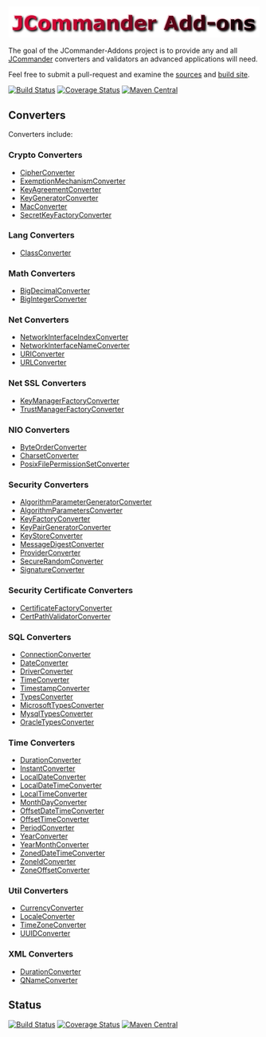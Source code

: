 <!--
    Copyright (C) 2016 Gary Gregory. All rights reserved.

    See the NOTICE.txt file distributed with this work for additional
    information regarding copyright ownership.

    Licensed under the Apache License, Version 2.0 (the "License");
    you may not use this file except in compliance with the License.
    You may obtain a copy of the License at

        http://www.apache.org/licenses/LICENSE-2.0

    Unless required by applicable law or agreed to in writing, software
    distributed under the License is distributed on an "AS IS" BASIS,
    WITHOUT WARRANTIES OR CONDITIONS OF ANY KIND, either express or implied.
    See the License for the specific language governing permissions and
    limitations under the License.
-->
![jcommander-addons](https://github.com/garydgregory/jcommander-addons/raw/master/src/site/resources/images/logo.png "jcommander-addons")

The goal of the JCommander-Addons project is to provide any and all [JCommander](http://jcommander.org/) 
converters and validators an advanced applications will need.

Feel free to submit a pull-request and examine the [sources](https://github.com/garydgregory/jcommander-addons) and 
[build site](https://garydgregory.github.io/jcommander-addons/README.html).

[![Build Status](https://travis-ci.org/garydgregory/jcommander-addons.svg?branch=master)](https://travis-ci.org/garydgregory/jcommander-addons)
[![Coverage Status](https://coveralls.io/repos/github/garydgregory/jcommander-addons/badge.svg?branch=master)](https://coveralls.io/github/garydgregory/jcommander-addons?branch=master)
[![Maven Central](https://maven-badges.herokuapp.com/maven-central/com.garygregory/jcommander-addons/badge.svg)](https://maven-badges.herokuapp.com/maven-central/com.garygregory/jcommander-addons)

## Converters 
Converters include:

### Crypto Converters

- [CipherConverter](https://garydgregory.github.io/jcommander-addons/apidocs/com/garygregory/jcommander/converters/crypto/CipherConverter.html)
- [ExemptionMechanismConverter](https://garydgregory.github.io/jcommander-addons/apidocs/com/garygregory/jcommander/converters/crypto/ExemptionMechanismConverter.html)
- [KeyAgreementConverter](https://garydgregory.github.io/jcommander-addons/apidocs/com/garygregory/jcommander/converters/crypto/KeyAgreementConverter.html)
- [KeyGeneratorConverter](https://garydgregory.github.io/jcommander-addons/apidocs/com/garygregory/jcommander/converters/crypto/KeyGeneratorConverter.html)
- [MacConverter](https://garydgregory.github.io/jcommander-addons/apidocs/com/garygregory/jcommander/converters/crypto/MacConverter.html)
- [SecretKeyFactoryConverter](https://garydgregory.github.io/jcommander-addons/apidocs/com/garygregory/jcommander/converters/crypto/SecretKeyFactoryConverter.html)

### Lang  Converters
- [ClassConverter](https://garydgregory.github.io/jcommander-addons/apidocs/com/garygregory/jcommander/converters/lang/ClassConverter.html)

### Math Converters

- [BigDecimalConverter](https://garydgregory.github.io/jcommander-addons/apidocs/com/garygregory/jcommander/converters/math/BigDecimalConverter.html)
- [BigIntegerConverter](https://garydgregory.github.io/jcommander-addons/apidocs/com/garygregory/jcommander/converters/math/BigIntegerConverter.html)

### Net Converters

- [NetworkInterfaceIndexConverter](https://garydgregory.github.io/jcommander-addons/apidocs/com/garygregory/jcommander/converters/net/NetworkInterfaceIndexConverter.html)
- [NetworkInterfaceNameConverter](https://garydgregory.github.io/jcommander-addons/apidocs/com/garygregory/jcommander/converters/net/NetworkInterfaceNameConverter.html)
- [URIConverter](https://garydgregory.github.io/jcommander-addons/apidocs/com/garygregory/jcommander/converters/net/URIConverter.html)
- [URLConverter](https://garydgregory.github.io/jcommander-addons/apidocs/com/garygregory/jcommander/converters/net/URLConverter.html)

### Net SSL Converters

- [KeyManagerFactoryConverter](https://garydgregory.github.io/jcommander-addons/apidocs/com/garygregory/jcommander/converters/net/ssl/KeyManagerFactoryConverter.html)
- [TrustManagerFactoryConverter](https://garydgregory.github.io/jcommander-addons/apidocs/com/garygregory/jcommander/converters/net/ssl/TrustManagerFactoryConverter.html)

### NIO Converters

- [ByteOrderConverter](https://garydgregory.github.io/jcommander-addons/apidocs/com/garygregory/jcommander/converters/nio/ByteOrderConverter.html)
- [CharsetConverter](https://garydgregory.github.io/jcommander-addons/apidocs/com/garygregory/jcommander/converters/nio/charset/CharsetConverter.html)
- [PosixFilePermissionSetConverter](https://garydgregory.github.io/jcommander-addons/apidocs/com/garygregory/jcommander/converters/nio/file/attribute/PosixFilePermissionSetConverter.html)

### Security Converters

- [AlgorithmParameterGeneratorConverter](https://garydgregory.github.io/jcommander-addons/apidocs/com/garygregory/jcommander/converters/security/AlgorithmParameterGeneratorConverter.html)
- [AlgorithmParametersConverter](https://garydgregory.github.io/jcommander-addons/apidocs/com/garygregory/jcommander/converters/security/AlgorithmParametersConverter.html)
- [KeyFactoryConverter](https://garydgregory.github.io/jcommander-addons/apidocs/com/garygregory/jcommander/converters/security/KeyFactoryConverter.html)
- [KeyPairGeneratorConverter](https://garydgregory.github.io/jcommander-addons/apidocs/com/garygregory/jcommander/converters/security/KeyPairGeneratorConverter.html)
- [KeyStoreConverter](https://garydgregory.github.io/jcommander-addons/apidocs/com/garygregory/jcommander/converters/security/KeyStoreConverter.html)
- [MessageDigestConverter](https://garydgregory.github.io/jcommander-addons/apidocs/com/garygregory/jcommander/converters/security/MessageDigestConverter.html)
- [ProviderConverter](https://garydgregory.github.io/jcommander-addons/apidocs/com/garygregory/jcommander/converters/security/ProviderConverter.html)
- [SecureRandomConverter](https://garydgregory.github.io/jcommander-addons/apidocs/com/garygregory/jcommander/converters/security/SecureRandomConverter.html)
- [SignatureConverter](https://garydgregory.github.io/jcommander-addons/apidocs/com/garygregory/jcommander/converters/security/SignatureConverter.html)

### Security Certificate Converters

- [CertificateFactoryConverter](https://garydgregory.github.io/jcommander-addons/apidocs/com/garygregory/jcommander/converters/security/cert/CertificateFactoryConverter.html)
- [CertPathValidatorConverter](https://garydgregory.github.io/jcommander-addons/apidocs/com/garygregory/jcommander/converters/security/cert/CertPathValidatorConverter.html)

### SQL Converters
 
- [ConnectionConverter](https://garydgregory.github.io/jcommander-addons/apidocs/com/garygregory/jcommander/converters/sql/ConnectionConverter.html)
- [DateConverter](https://garydgregory.github.io/jcommander-addons/apidocs/com/garygregory/jcommander/converters/sql/DateConverter.html)
- [DriverConverter](https://garydgregory.github.io/jcommander-addons/apidocs/com/garygregory/jcommander/converters/sql/DriverConverter.html)
- [TimeConverter](https://garydgregory.github.io/jcommander-addons/apidocs/com/garygregory/jcommander/converters/sql/TimeConverter.html)
- [TimestampConverter](https://garydgregory.github.io/jcommander-addons/apidocs/com/garygregory/jcommander/converters/sql/TimestampConverter.html)
- [TypesConverter](https://garydgregory.github.io/jcommander-addons/apidocs/com/garygregory/jcommander/converters/sql/TypesConverter.html)
- [MicrosoftTypesConverter](https://garydgregory.github.io/jcommander-addons/apidocs/com/garygregory/jcommander/converters/sql/microsoft/MicrosoftTypesConverter.html)
- [MysqlTypesConverter](https://garydgregory.github.io/jcommander-addons/apidocs/com/garygregory/jcommander/converters/sql/mysql/MysqlTypesConverter.html)
- [OracleTypesConverter](https://garydgregory.github.io/jcommander-addons/apidocs/com/garygregory/jcommander/converters/sql/oracle/OracleTypesConverter.html)

### Time Converters

- [DurationConverter](https://garydgregory.github.io/jcommander-addons/apidocs/com/garygregory/jcommander/converters/time/DurationConverter.html)
- [InstantConverter](https://garydgregory.github.io/jcommander-addons/apidocs/com/garygregory/jcommander/converters/time/InstantConverter.html)
- [LocalDateConverter](https://garydgregory.github.io/jcommander-addons/apidocs/com/garygregory/jcommander/converters/time/LocalDateConverter.html)
- [LocalDateTimeConverter](https://garydgregory.github.io/jcommander-addons/apidocs/com/garygregory/jcommander/converters/time/LocalDateTimeConverter.html)
- [LocalTimeConverter](https://garydgregory.github.io/jcommander-addons/apidocs/com/garygregory/jcommander/converters/time/LocalTimeConverter.html)
- [MonthDayConverter](https://garydgregory.github.io/jcommander-addons/apidocs/com/garygregory/jcommander/converters/time/MonthDayConverter.html)
- [OffsetDateTimeConverter](https://garydgregory.github.io/jcommander-addons/apidocs/com/garygregory/jcommander/converters/time/OffsetDateTimeConverter.html)
- [OffsetTimeConverter](https://garydgregory.github.io/jcommander-addons/apidocs/com/garygregory/jcommander/converters/time/OffsetTimeConverter.html)
- [PeriodConverter](https://garydgregory.github.io/jcommander-addons/apidocs/com/garygregory/jcommander/converters/time/PeriodConverter.html)
- [YearConverter](https://garydgregory.github.io/jcommander-addons/apidocs/com/garygregory/jcommander/converters/time/YearConverter.html)
- [YearMonthConverter](https://garydgregory.github.io/jcommander-addons/apidocs/com/garygregory/jcommander/converters/time/YearMonthConverter.html)
- [ZonedDateTimeConverter](https://garydgregory.github.io/jcommander-addons/apidocs/com/garygregory/jcommander/converters/time/ZonedDateTimeConverter.html)
- [ZoneIdConverter](https://garydgregory.github.io/jcommander-addons/apidocs/com/garygregory/jcommander/converters/time/ZoneIdConverter.html)
- [ZoneOffsetConverter](https://garydgregory.github.io/jcommander-addons/apidocs/com/garygregory/jcommander/converters/time/ZoneOffsetConverter.html)

### Util Converters

- [CurrencyConverter](https://garydgregory.github.io/jcommander-addons/apidocs/com/garygregory/jcommander/converters/util/CurrencyConverter.html)
- [LocaleConverter](https://garydgregory.github.io/jcommander-addons/apidocs/com/garygregory/jcommander/converters/util/LocaleConverter.html)
- [TimeZoneConverter](https://garydgregory.github.io/jcommander-addons/apidocs/com/garygregory/jcommander/converters/util/TimeZoneConverter.html)
- [UUIDConverter](https://garydgregory.github.io/jcommander-addons/apidocs/com/garygregory/jcommander/converters/util/UUIDConverter.html)

### XML Converters

- [DurationConverter](https://garydgregory.github.io/jcommander-addons/apidocs/com/garygregory/jcommander/converters/xml/datatype/DurationConverter.html)
- [QNameConverter](https://garydgregory.github.io/jcommander-addons/apidocs/com/garygregory/jcommander/converters/xml/namespace/QNameConverter.html) 

## Status

[![Build Status](https://travis-ci.org/garydgregory/jcommander-addons.svg?branch=master)](https://travis-ci.org/garydgregory/jcommander-addons)
[![Coverage Status](https://coveralls.io/repos/github/garydgregory/jcommander-addons/badge.svg?branch=master)](https://coveralls.io/github/garydgregory/jcommander-addons?branch=master)
[![Maven Central](https://maven-badges.herokuapp.com/maven-central/com.garygregory/jcommander-addons/badge.svg)](https://maven-badges.herokuapp.com/maven-central/com.garygregory/jcommander-addons)


